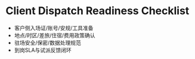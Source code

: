 # Client Dispatch Readiness Checklist

- 客户侧入场证/账号/安规/工具准备
- 地点/时区/差旅/住宿/费用政策确认
- 驻场安全/保密/数据处理规范
- 到岗SLA与试派反馈闭环

